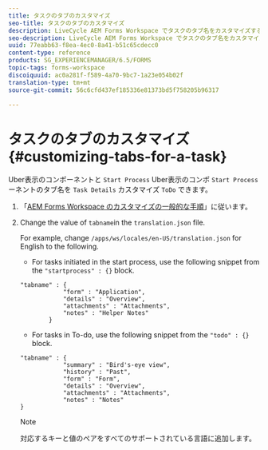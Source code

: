 ```yaml
---
title: タスクのタブのカスタマイズ
seo-title: タスクのタブのカスタマイズ
description: LiveCycle AEM Forms Workspace でタスクのタブ名をカスタマイズする方法。
seo-description: LiveCycle AEM Forms Workspace でタスクのタブ名をカスタマイズする方法。
uuid: 77eabb63-f8ea-4ec0-8a41-b51c65cdecc0
content-type: reference
products: SG_EXPERIENCEMANAGER/6.5/FORMS
topic-tags: forms-workspace
discoiquuid: ac0a281f-f589-4a70-9bc7-1a23e054b02f
translation-type: tm+mt
source-git-commit: 56c6cfd437ef185336e81373bd5f758205b96317

---
```



# タスクのタブのカスタマイズ {#customizing-tabs-for-a-task}

Uber表示のコンポーネントと `Start Process` Uber表示のコンポ `Start Process` ーネントのタブ名を `Task Details` カスタマイズ `ToDo` できます。

1. 「[AEM Forms Workspace のカスタマイズの一般的な手順](/help/forms/using/generic-steps-html-workspace-customization.md)」に従います。
1. Change the value of `tabname`in the `translation.json` file.

   For example, change `/apps/ws/locales/en-US/translation.json` for English to the following.

   * For tasks initiated in the start process, use the following snippet from the `"startprocess" : {}` block.

   ```
   "tabname" : {
               "form" : "Application",
               "details" : "Overview",
               "attachments" : "Attachments",
               "notes" : "Helper Notes"
           }
   ```

   * For tasks in To-do, use the following snippet from the `"todo" : {}` block.

   ```
   "tabname" : {
               "summary" : "Bird's-eye view",
               "history" : "Past",
               "form" : "Form",
               "details" : "Overview",
               "attachments" : "Attachments",
               "notes" : "Notes"
   }
   ```

   >[!NOTE]
   >
   >対応するキーと値のペアをすべてのサポートされている言語に追加します。
